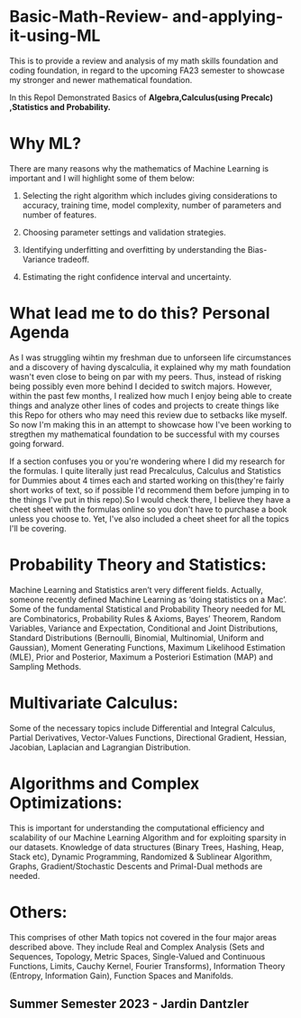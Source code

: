# Basic-Math-Review- and-applying-it-using-ML

This is to provide a review and analysis of my math skills foundation and coding foundation, in regard to the upcoming FA23 semester to showcase my stronger and newer mathematical foundation.

In this RepoI Demonstrated Basics of **Algebra,Calculus(using Precalc) ,Statistics and Probability.**

# Why ML?
There are many reasons why the mathematics of Machine Learning is important and I will highlight some of them below:

1. Selecting the right algorithm which includes giving considerations to accuracy, training time, model complexity, number of parameters and number of features.

2. Choosing parameter settings and validation strategies.

3. Identifying underfitting and overfitting by understanding the Bias-Variance tradeoff.

4. Estimating the right confidence interval and uncertainty.

# What lead me to do this? Personal Agenda 
As I was struggling wihtin my freshman due to unforseen life circumstances and a discovery of having dyscalculia, it explained why my math foundation wasn't even close to being on par with my peers. Thus, instead of risking being possibly even more behind I decided to switch majors. However, within the past few months, I realized how much I enjoy being able to create things and analyze other lines of codes and projects to create things like this Repo for others who may need this review due to setbacks like myself. So now I'm making this in an attempt to showcase how I've been working to stregthen my mathematical foundation to be successful with my courses going forward. 

If a section confuses you or you're wondering where I did my research for the formulas. I quite literally just read Precalculus, Calculus and Statistics for Dummies about 4 times each and started working on this(they're fairly short works of text, so if possible I'd recommend them before jumping in to the things I've put in this repo).So I would check there, I believe they have a cheet sheet with the formulas online so you don't have to purchase a book unless you choose to. Yet, I've also included a cheet sheet for all the topics I'll be covering. 


# Probability Theory and Statistics:
Machine Learning and Statistics aren’t very different fields. Actually, someone recently defined Machine Learning as ‘doing statistics on a Mac’. Some of the fundamental Statistical and Probability Theory needed for ML are Combinatorics, Probability Rules & Axioms, Bayes’ Theorem, Random Variables, Variance and Expectation, Conditional and Joint Distributions, Standard Distributions (Bernoulli, Binomial, Multinomial, Uniform and Gaussian), Moment Generating Functions, Maximum Likelihood Estimation (MLE), Prior and Posterior, Maximum a Posteriori Estimation (MAP) and Sampling Methods.

# Multivariate Calculus: 
Some of the necessary topics include Differential and Integral Calculus, Partial Derivatives, Vector-Values Functions, Directional Gradient, Hessian, Jacobian, Laplacian and Lagrangian Distribution.

# Algorithms and Complex Optimizations:
This is important for understanding the computational efficiency and scalability of our Machine Learning Algorithm and for exploiting sparsity in our datasets. Knowledge of data structures (Binary Trees, Hashing, Heap, Stack etc), Dynamic Programming, Randomized & Sublinear Algorithm, Graphs, Gradient/Stochastic Descents and Primal-Dual methods are needed.

# Others: 
This comprises of other Math topics not covered in the four major areas described above. They include Real and Complex Analysis (Sets and Sequences, Topology, Metric Spaces, Single-Valued and Continuous Functions, Limits, Cauchy Kernel, Fourier Transforms), Information Theory (Entropy, Information Gain), Function Spaces and Manifolds.

## Summer Semester 2023 - Jardin Dantzler 